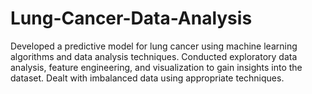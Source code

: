 # Lung-Cancer-Data-Analysis
Developed a predictive model for lung cancer using machine learning algorithms and data analysis techniques. Conducted exploratory data analysis, feature engineering, and visualization to gain insights into the dataset. Dealt with imbalanced data using appropriate techniques. 

